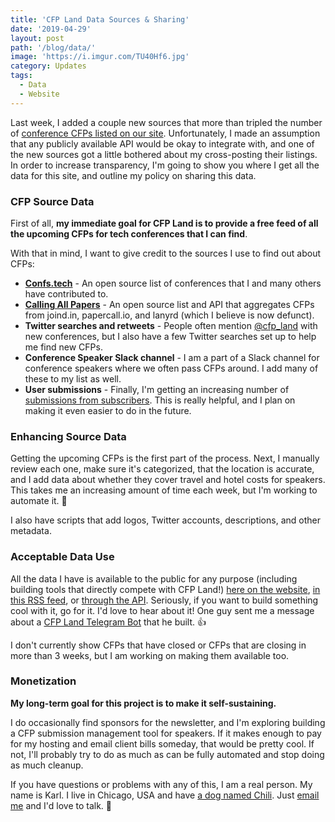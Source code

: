```yaml
---
title: 'CFP Land Data Sources & Sharing'
date: '2019-04-29'
layout: post
path: '/blog/data/'
image: 'https://i.imgur.com/TU40Hf6.jpg'
category: Updates
tags:
  - Data
  - Website
---
```


Last week, I added a couple new sources that more than tripled the number of [conference CFPs listed on our site](https://www.cfpland.com/conferences).
Unfortunately, I made an assumption that any publicly available API would be okay to integrate with, and one of the new sources
got a little bothered about my cross-posting their listings. In order to increase transparency, I'm going to show you where
I get all the data for this site, and outline my policy on sharing this data.

<!--more-->

### CFP Source Data

First of all, **my immediate goal for CFP Land is to provide a free feed of all the upcoming CFPs for tech conferences that I can find**.

With that in mind, I want to give credit to the sources I use to find out about CFPs:

- **[Confs.tech](https://confs.tech/)** - An open source list of conferences that I and many others have contributed to.
- **[Calling All Papers](https://callingallpapers.com/)** - An open source list and API that aggregates CFPs from joind.in, papercall.io, and lanyrd (which I believe is now defunct).
- **Twitter searches and retweets** - People often mention [@cfp_land](https://twitter.com/cfp_land) with new conferences, but I also have a few Twitter searches set up to help me find new CFPs.
- **Conference Speaker Slack channel** - I am a part of a Slack channel for conference speakers where we often pass CFPs around. I add many of these to my list as well.
- **User submissions** - Finally, I'm getting an increasing number of [submissions from subscribers](https://www.cfpland.com/submit). This is really helpful, and I plan on making it even easier to do in the future.

### Enhancing Source Data

Getting the upcoming CFPs is the first part of the process. Next, I manually review each one, make sure it's categorized, that the location
is accurate, and I add data about whether they cover travel and hotel costs for speakers. This takes me an increasing amount of time
each week, but I'm working to automate it. 🤖

I also have scripts that add logos, Twitter accounts, descriptions, and other metadata.

### Acceptable Data Use

All the data I have is available to the public for any purpose (including building tools that directly compete with CFP Land!) [here on the website](https://www.cfpland.com/conferences), [in this RSS feed](https://feeds.cfpland.com/v2/rss/cfps), or [through the API](https://cfpland.github.io/api-docs/). Seriously, if you want to build something cool with it, go for it. I'd love to hear about it! One guy sent me a message about a [CFP Land Telegram Bot](https://github.com/jonatasbaldin/cfpland-telegram-bot) that he built. 👍

I don't currently show CFPs that have closed or CFPs that are closing in more than 3 weeks, but I am working on making them available too.

### Monetization

**My long-term goal for this project is to make it self-sustaining.**

I do occasionally find sponsors for the newsletter, and I'm exploring building a CFP submission management tool for speakers. If it makes enough to pay for my hosting and email client bills someday, that would be pretty cool. If not, I'll probably try to do as much as can be fully automated and stop doing as much cleanup.

If you have questions or problems with any of this, I am a real person. My name is Karl. I live in Chicago, USA and have [a dog named Chili](https://www.instagram.com/urbanmutt_chilidog/). Just [email me](mailto:karl@cfpland.com) and I'd love to talk. 💌

